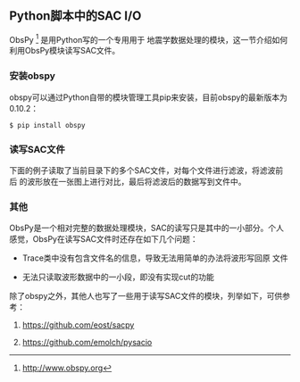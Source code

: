 ## Python脚本中的SAC I/O

ObsPy [^1] 是用Python写的一个专用用于
地震学数据处理的模块，这一节介绍如何利用ObsPy模块读写SAC文件。

### 安装obspy

obspy可以通过Python自带的模块管理工具pip来安装，目前obspy的最新版本为
0.10.2：

``` {.console}
$ pip install obspy
```

### 读写SAC文件

下面的例子读取了当前目录下的多个SAC文件，对每个文件进行滤波，将滤波前后
的波形放在一张图上进行对比，最后将滤波后的数据写到文件中。

### 其他

ObsPy是一个相对完整的数据处理模块，SAC的读写只是其中的一小部分。个人
感觉，ObsPy在读写SAC文件时还存在如下几个问题：

-   Trace类中没有包含文件名的信息，导致无法用简单的办法将波形写回原 文件

-   无法只读取波形数据中的一小段，即没有实现cut的功能

除了obspy之外，其他人也写了一些用于读写SAC文件的模块，列举如下，可供参考：

1.  <https://github.com/eost/sacpy>

2.  <https://github.com/emolch/pysacio>

[^1]: <http://www.obspy.org>
